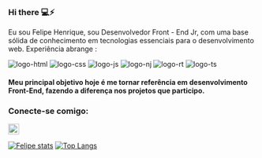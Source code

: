### Hi there 💻⚡ 

Eu sou Felipe Henrique, sou Desenvolvedor Front - End Jr, com uma base sólida de conhecimento 
em tecnologias essenciais para o desenvolvimento web. Experiência abrange :

<img src="https://img.shields.io/badge/HTML5-E34F26?style=for-the-badge&logo=html5&logoColor=white" alt="logo-html"> <img src="https://img.shields.io/badge/CSS3-1572B6?style=for-the-badge&logo=css3&logoColor=white" alt="logo-css"> <img src="https://img.shields.io/badge/JavaScript-F7DF1E?style=for-the-badge&logo=javascript&logoColor=black" alt="logo-js"> <img src="https://img.shields.io/badge/Node.js-43853D?style=for-the-badge&logo=node.js&logoColor=white" alt="logo-nj"> <img src="https://img.shields.io/badge/React-20232A?style=for-the-badge&logo=react&logoColor=61DAFB" alt="logo-rt"> <img src="https://img.shields.io/badge/TypeScript-007ACC?style=for-the-badge&logo=typescript&logoColor=white" alt="logo-ts">

<h4>Meu principal objetivo hoje é me tornar referência em desenvolvimento Front-End, fazendo a diferença nos projetos que participo.</h4>


### Conecte-se comigo: 

<a herf="https://www.linkedin.com/in/felipe-henrique-farias-2a0915209/"></a>
<img aling="left" alt="logo linkedin" width="22px" src="https://simpleicons.org/icons/linkedin.svg"/>
</a>


[![Felipe stats](https://github-readme-stats.vercel.app/api?username=FelipeHenrique7)](https://github.com/anuraghazra/github-readme-stats)
[![Top Langs](https://github-readme-stats.vercel.app/api/top-langs/?username=FelipeHenrique7)](https://github.com/anuraghazra/github-readme-stats)
